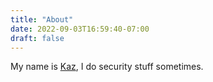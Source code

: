 ```yaml
---
title: "About"
date: 2022-09-03T16:59:40-07:00
draft: false
---
```


My name is [Kaz](https://www.linkedin.com/in/kaz-bishop/), I do security stuff sometimes.